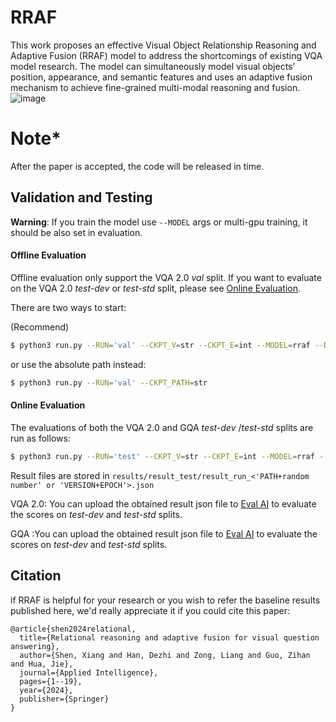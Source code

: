# RRAF
This work proposes an effective Visual Object Relationship Reasoning and Adaptive Fusion (RRAF) model to address the shortcomings of existing VQA model research. The model can simultaneously model visual objects’ position, appearance, and semantic features and uses an adaptive fusion mechanism to achieve fine-grained multi-modal reasoning and fusion.
![image](https://user-images.githubusercontent.com/108173532/226158210-f4e98c44-6066-47bf-a5d7-56b762a6c642.png)
# Note*
After the paper is accepted, the code will be released in time.

## Validation and Testing

**Warning**: If you train the model use ```--MODEL``` args or multi-gpu training, it should be also set in evaluation.


#### Offline Evaluation

Offline evaluation only support the VQA 2.0 *val* split. If you want to evaluate on the VQA 2.0 *test-dev* or *test-std* split, please see [Online Evaluation](#Online-Evaluation).

There are two ways to start:

(Recommend)

```bash
$ python3 run.py --RUN='val' --CKPT_V=str --CKPT_E=int --MODEL=rraf --DATASET=vqa/gqa
```

or use the absolute path instead:

```bash
$ python3 run.py --RUN='val' --CKPT_PATH=str
```


#### Online Evaluation

The evaluations of both the VQA 2.0 and GQA *test-dev* /*test-std* splits are run as follows:

```bash
$ python3 run.py --RUN='test' --CKPT_V=str --CKPT_E=int --MODEL=rraf --DATASET=vqa/gqa
```

Result files are stored in ```results/result_test/result_run_<'PATH+random number' or 'VERSION+EPOCH'>.json```

VQA 2.0: You can upload the obtained result json file to [Eval AI](https://eval.ai/web/challenges/challenge-page/830/overview) to evaluate the scores on *test-dev* and *test-std* splits.


GQA :You can upload the obtained result json file to [Eval AI](https://eval.ai/web/challenges/challenge-page/225/overview) to evaluate the scores on *test-dev* and *test-std* splits.



## Citation
if RRAF is helpful for your research or you wish to refer the baseline results published here, we'd really appreciate it if you could cite this paper:
```
@article{shen2024relational,
  title={Relational reasoning and adaptive fusion for visual question answering},
  author={Shen, Xiang and Han, Dezhi and Zong, Liang and Guo, Zihan and Hua, Jie},
  journal={Applied Intelligence},
  pages={1--19},
  year={2024},
  publisher={Springer}
}
```
